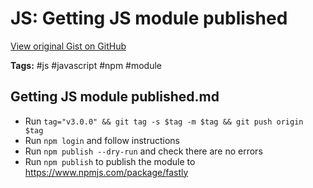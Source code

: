 # JS: Getting JS module published 

[View original Gist on GitHub](https://gist.github.com/Integralist/86a7d94a832b432b5139ad28c074df32)

**Tags:** #js #javascript #npm #module

## Getting JS module published.md

- Run `tag="v3.0.0" && git tag -s $tag -m $tag && git push origin $tag`
- Run `npm login` and follow instructions
- Run `npm publish --dry-run` and check there are no errors
- Run `npm publish` to publish the module to https://www.npmjs.com/package/fastly

